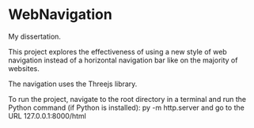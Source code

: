 # WebNavigation
My dissertation.

This project explores the effectiveness of using a new style of web navigation instead of a horizontal navigation bar like on the majority of websites.

The navigation uses the Threejs library.

To run the project, navigate to the root directory in a terminal and run the Python command (if Python is installed):
py -m http.server
and go to the URL 127.0.0.1:8000/html
